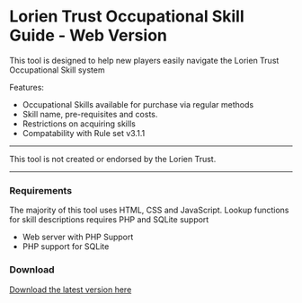 # Lorien Trust Occupational Skill Guide - Web Version

This tool is designed to help new players easily navigate the Lorien Trust Occupational Skill system 

Features:
* Occupational Skills available for purchase via regular methods
* Skill name, pre-requisites and costs.
* Restrictions on acquiring skills
* Compatability with Rule set v3.1.1

------

This tool is not created or endorsed by the Lorien Trust. 

------

### Requirements

The majority of this tool uses HTML, CSS and JavaScript. Lookup functions for skill descriptions requires PHP and SQLite support

* Web server with PHP Support
* PHP support for SQLite

### Download

[Download the latest version here](https://github.com/jonjim/LT-OSPGuide-Web/releases/latest)
